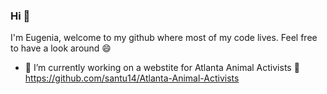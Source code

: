 ### Hi 👋
I'm Eugenia, welcome to my github where most of my code lives. Feel free to have a look around 😄

- 🔭 I’m currently working on a webstite for Atlanta Animal Activists :feet: https://github.com/santu14/Atlanta-Animal-Activists

<!--
**eugesol/eugesol** is a ✨ _special_ ✨ repository because its `README.md` (this file) appears on your GitHub profile.

Here are some ideas to get you started:

- 🔭 I’m currently working on ...
- 🌱 I’m currently learning ...
- 👯 I’m looking to collaborate on ...
- 🤔 I’m looking for help with ...
- 💬 Ask me about ...
- 📫 How to reach me: ...
- 😄 Pronouns: ...
- ⚡ Fun fact: ...
-->
